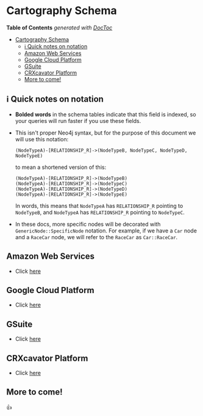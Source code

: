 # Cartography Schema

<!-- START doctoc generated TOC please keep comment here to allow auto update -->
<!-- DON'T EDIT THIS SECTION, INSTEAD RE-RUN doctoc TO UPDATE -->
**Table of Contents**  *generated with [DocToc](https://github.com/thlorenz/doctoc)*

- [Cartography Schema](#cartography-schema)
    - [ℹ️ Quick notes on notation](#-quick-notes-on-notation)
  - [Amazon Web Services](#amazon-web-services)
  - [Google Cloud Platform](#google-cloud-platform)
  - [GSuite](#gsuite)
  - [CRXcavator Platform](#crxcavator-platform)
  - [More to come!](#more-to-come)

<!-- END doctoc generated TOC please keep comment here to allow auto update -->

## ℹ️ Quick notes on notation
- **Bolded words** in the schema tables indicate that this field is indexed, so your queries will run faster if you use these fields.

- This isn't proper Neo4j syntax, but for the purpose of this document we will use this notation:

	```
	(NodeTypeA)-[RELATIONSHIP_R]->(NodeTypeB, NodeTypeC, NodeTypeD, NodeTypeE)
	```

	to mean a shortened version of this:

	```
	(NodeTypeA)-[RELATIONSHIP_R]->(NodeTypeB)
	(NodeTypeA)-[RELATIONSHIP_R]->(NodeTypeC)
	(NodeTypeA)-[RELATIONSHIP_R]->(NodeTypeD)
	(NodeTypeA)-[RELATIONSHIP_R]->(NodeTypeE)
	```


	In words, this means that `NodeTypeA` has `RELATIONSHIP_R` pointing to `NodeTypeB`, and `NodeTypeA` has `RELATIONSHIP_R` pointing to `NodeTypeC`.

- In these docs, more specific nodes will be decorated with `GenericNode::SpecificNode` notation.  For example, if we have a `Car` node and a `RaceCar` node, we will refer to the `RaceCar` as `Car::RaceCar`.

## Amazon Web Services
- Click [here](aws.md)

## Google Cloud Platform
- Click [here](gcp.md)

## GSuite
- Click [here](gsuite.md)

## CRXcavator Platform
- Click [here](crxcavator.md)

## More to come!
👍
